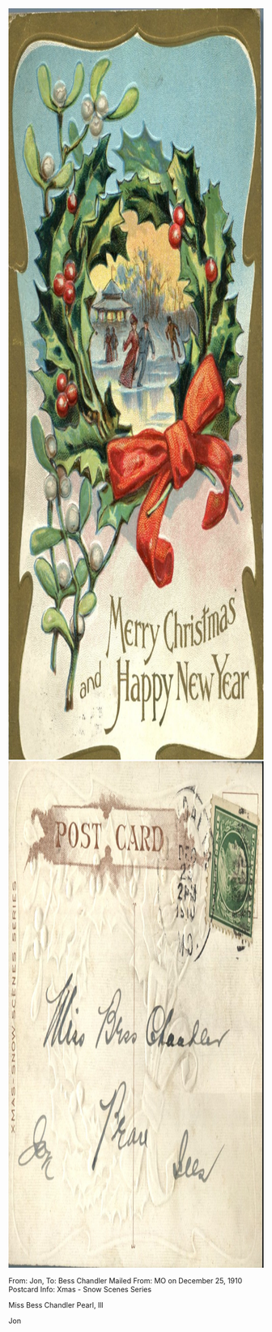 <html><body><a href="/wp-content/uploads/2014/06/postcard-2014-20140602_17514965_0436.jpg"><img class="alignnone size-full wp-image-1038" src="/wp-content/uploads/2014/06/postcard-2014-20140602_17514965_0436.jpg" alt="postcard-2014-20140602_17514965_0436" width="1004" height="1482"></a> <a href="/wp-content/uploads/2014/06/postcard-2014-20140602_17520073_0437.jpg"><img class="alignnone size-full wp-image-1039" src="/wp-content/uploads/2014/06/postcard-2014-20140602_17520073_0437.jpg" alt="postcard-2014-20140602_17520073_0437" width="1511" height="999"></a>

From: Jon, To: Bess Chandler
Mailed From: MO on December 25, 1910
Postcard Info: Xmas - Snow Scenes Series

Miss Bess Chandler
Pearl, Ill

Jon</body></html>